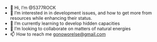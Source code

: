 - 👋 Hi, I’m @5377ROCK
- 👀 I’m interested in in development issues, and how to get more from resources while enhancing their status.
- 🌱 I’m currently learning to develop hidden capacities
- 💞️ I’m looking to collaborate on matters of natural energies
- 📫 How to reach me gonoworelse@gmail.com

<!---
5377ROCK/5377ROCK is a ✨ special ✨ repository because its `README.md` (this file) appears on your GitHub profile.
You can click the Preview link to take a look at your changes.
--->
